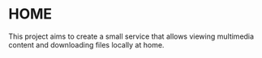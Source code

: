 # HOME
This project aims to create a small service that allows viewing multimedia content and downloading files locally at home.
